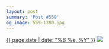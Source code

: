 ```yaml
---
layout: post
summary: 'Post #559'
og_image: 559-1280.jpg
---
```


<p>
  <time><a href="/559">{{ page.date | date: "%B %e, %Y" }}</a></time>
  <a href="/559"><img src="{{ site.assets_url }}/559-640.jpg" srcset="{{ site.assets_url }}/559-320.jpg 320w, {{ site.assets_url }}/559-640.jpg 640w, {{ site.assets_url }}/559-960.jpg 960w, {{ site.assets_url }}/559-1280.jpg 1280w" sizes="(min-width: 700px) 50vw, calc(100vw - 2rem)" /></a>
</p>
